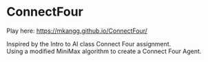 # ConnectFour

Play here: https://mkangg.github.io/ConnectFour/

Inspired by the Intro to AI class Connect Four assignment. <br>
Using a modified MiniMax algorithm to create a Connect Four Agent. 
